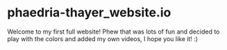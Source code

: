 # phaedria-thayer_website.io
Welcome to my first full website! Phew that was lots of fun and decided to play with the colors and added my own videos, I hope you like it! :)
